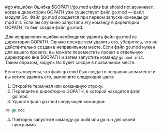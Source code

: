 #go #ошибки
Ошибка $GOPATH/go.mod exists but should not возникает, когда в директории GOPATH уже существует файл go.mod — файл модуля Go. Файл go.mod создается при первом запуске команды go mod init. Если вы случайно запустили эту команду в директории GOPATH, то был создан файл go.mod.

Для исправления ошибки необходимо удалить файл go.mod из директории GOPATH. Однако прежде чем удалить его, убедитесь, что он действительно создан в неправильном месте. Если файл go.mod нужен для вашего проекта, вы можете переместить проект в отдельную директорию вне $GOPATH и затем запустить команду `go mod init`. Таким образом, модуль Go будет создан в правильном месте.

Если вы уверены, что файл go.mod был создан в неправильном месте и вы хотите удалить его, выполните следующие шаги:

1. Откройте терминал или командную строку.
2. Перейдите в директорию GOPATH, в которой находится файл go.mod.
3. Удалите файл go.mod следующей командой:

```go
rm go.mod
```

4. Повторно запустите команду go build или go run для своей программы.